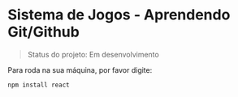 <h1> Sistema de Jogos - Aprendendo Git/Github</h1>

> Status do projeto: Em desenvolvimento

Para roda na sua máquina, por favor digite:
```
npm install react
```
